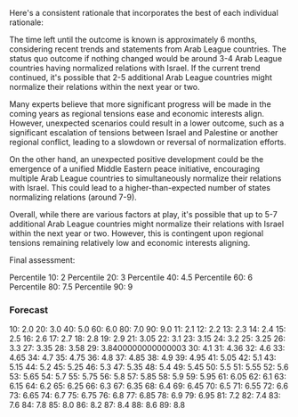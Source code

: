 Here's a consistent rationale that incorporates the best of each individual rationale:

The time left until the outcome is known is approximately 6 months, considering recent trends and statements from Arab League countries. The status quo outcome if nothing changed would be around 3-4 Arab League countries having normalized relations with Israel. If the current trend continued, it's possible that 2-5 additional Arab League countries might normalize their relations within the next year or two.

Many experts believe that more significant progress will be made in the coming years as regional tensions ease and economic interests align. However, unexpected scenarios could result in a lower outcome, such as a significant escalation of tensions between Israel and Palestine or another regional conflict, leading to a slowdown or reversal of normalization efforts.

On the other hand, an unexpected positive development could be the emergence of a unified Middle Eastern peace initiative, encouraging multiple Arab League countries to simultaneously normalize their relations with Israel. This could lead to a higher-than-expected number of states normalizing relations (around 7-9).

Overall, while there are various factors at play, it's possible that up to 5-7 additional Arab League countries might normalize their relations with Israel within the next year or two. However, this is contingent upon regional tensions remaining relatively low and economic interests aligning.

Final assessment:

Percentile 10: 2
Percentile 20: 3
Percentile 40: 4.5
Percentile 60: 6
Percentile 80: 7.5
Percentile 90: 9

### Forecast

10: 2.0
20: 3.0
40: 5.0
60: 6.0
80: 7.0
90: 9.0
11: 2.1
12: 2.2
13: 2.3
14: 2.4
15: 2.5
16: 2.6
17: 2.7
18: 2.8
19: 2.9
21: 3.05
22: 3.1
23: 3.15
24: 3.2
25: 3.25
26: 3.3
27: 3.35
28: 3.58
29: 3.8400000000000003
30: 4.1
31: 4.36
32: 4.6
33: 4.65
34: 4.7
35: 4.75
36: 4.8
37: 4.85
38: 4.9
39: 4.95
41: 5.05
42: 5.1
43: 5.15
44: 5.2
45: 5.25
46: 5.3
47: 5.35
48: 5.4
49: 5.45
50: 5.5
51: 5.55
52: 5.6
53: 5.65
54: 5.7
55: 5.75
56: 5.8
57: 5.85
58: 5.9
59: 5.95
61: 6.05
62: 6.1
63: 6.15
64: 6.2
65: 6.25
66: 6.3
67: 6.35
68: 6.4
69: 6.45
70: 6.5
71: 6.55
72: 6.6
73: 6.65
74: 6.7
75: 6.75
76: 6.8
77: 6.85
78: 6.9
79: 6.95
81: 7.2
82: 7.4
83: 7.6
84: 7.8
85: 8.0
86: 8.2
87: 8.4
88: 8.6
89: 8.8